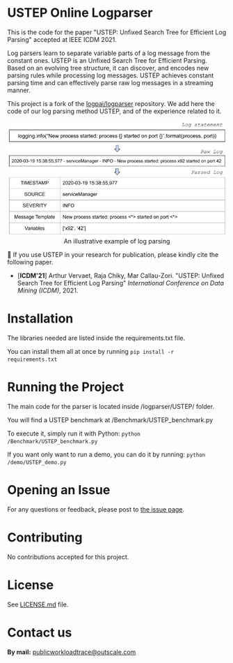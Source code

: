 
# USTEP Online Logparser

This is the code for the paper "USTEP: Unfixed Search Tree for Efficient Log Parsing" accepted at IEEE ICDM 2021.

Log parsers learn to separate variable parts of a log message from the constant ones.
USTEP is an Unfixed Search Tree for Efficient Parsing. Based on an evolving tree structure, it can discover, and encodes new parsing rules while processing log messages. 
USTEP achieves constant parsing time and can effectively parse raw log messages in a streaming manner.

This project is a fork of the [logpai/logparser](https://github.com/logpai/logparser/) repository. We add here the code of our log parsing method USTEP, and of the experience related to it.

<p align="center"><img src="./docs/img/logparsing.jpg" width="502"><br>An illustrative example of log parsing</p>

:telescope: If you use USTEP in your research for publication, please kindly cite the following paper.
+ [**ICDM'21**] Arthur Vervaet, Raja Chiky, Mar Callau-Zori. "USTEP: Unfixed Search Tree for Efficient Log Parsing" *International Conference on Data Mining (ICDM)*, 2021.

# Installation

The libraries needed are listed inside the requirements.txt file.

You can install them all at once by running `pip install -r requirements.txt`

# Running the Project

The main code for the parser is located inside /logparser/USTEP/ folder.

You will find a USTEP benchmark at /Benchmark/USTEP_benchmark.py

To execute it, simply run it with Python: `python /Benchmark/USTEP_benchmark.py`

If you want only want to run a demo, you can do it by running: `python /demo/USTEP_demo.py`

# Opening an Issue

For any questions or feedback, please post to [the issue page](https://github.com/ArthurVOutscale/logparser/issues).

# Contributing

No contributions accepted for this project.

# License

See [LICENSE.md](LICENSE.md) file.

# Contact us
**By mail:** publicworkloadtrace@outscale.com
